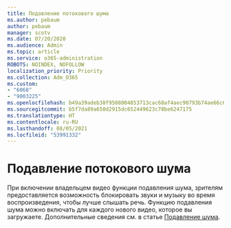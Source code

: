 ```yaml
---
title: Подавление потокового шума
ms.author: pebaum
author: pebaum
manager: scotv
ms.date: 07/20/2020
ms.audience: Admin
ms.topic: article
ms.service: o365-administration
ROBOTS: NOINDEX, NOFOLLOW
localization_priority: Priority
ms.collection: Adm_O365
ms.custom:
- "6068"
- "9003225"
ms.openlocfilehash: b49a39adeb38f9508004853713cac68af4aec90793b74ae66c603ad6fb62c994
ms.sourcegitcommit: b5f7da89a650d2915dc652449623c78be6247175
ms.translationtype: HT
ms.contentlocale: ru-RU
ms.lasthandoff: 08/05/2021
ms.locfileid: "53991332"
---
```

# <a name="stream-noise-suppression"></a>Подавление потокового шума

При включении владельцем видео функции подавления шума, зрителям предоставляется возможность блокировать звуки и музыку во время воспроизведения, чтобы лучше слышать речь. Функцию подавления шума можно включать для каждого нового видео, которое вы загружаете. Дополнительные сведения см. в статье [Подавление шума](https://docs.microsoft.com/stream/noise-suppression).